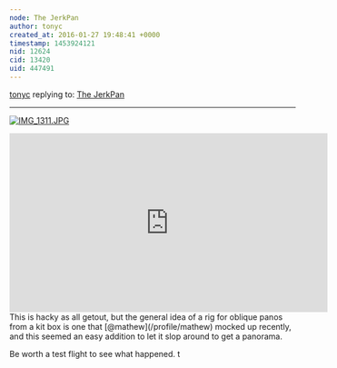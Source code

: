 ```yaml
---
node: The JerkPan
author: tonyc
created_at: 2016-01-27 19:48:41 +0000
timestamp: 1453924121
nid: 12624
cid: 13420
uid: 447491
---
```




[tonyc](../profile/tonyc) replying to: [The JerkPan](../notes/cfastie/01-27-2016/the-jerkpan)

----
[![IMG_1311.JPG](//i.publiclab.org/system/images/photos/000/013/896/medium/IMG_1311.JPG)](//i.publiclab.org/system/images/photos/000/013/896/original/IMG_1311.JPG)

<iframe width="560" height="315" src="https://www.youtube.com/embed/Ji18EjzqgUI" frameborder="0" allowfullscreen></iframe>
This is hacky as all getout, but the general idea of a rig for oblique panos from a kit box is one that [@mathew](/profile/mathew) mocked up recently, and this seemed an easy addition to let it slop around to get a panorama.

Be worth a test flight to see what happened.
t